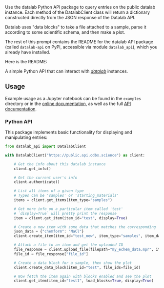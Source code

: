 Use the datalab Python API package to query entries on the public datalab instance.
Each method of the DatalabClient class will return a dictionary constructed directly
from the JSON response of the Datalab API.

Datalab uses "data blocks" to take a file attached to a sample, parse it
according to some scientific schema, and then make a plot.

The rest of this prompt contains the README for the datalab API package (called `datalab-api` on PyPI, accessible via module `datalab_api`), which you already have installed.

Here is the README:

A simple Python API that can interact with [*datalab*](https://github.com/the-grey-group/datalab) instances.

## Usage

Example usage as a Jupyter notebook can be found in the `examples` directory or
in the [online documentation](https://datalab-api.readthedocs.io/), as
well as the full [API
documentation](https://datalab-api.readthedocs.io/en/latest/reference/).

### Python API

This package implements basic functionality for displaying and manipulating entries:

```python
from datalab_api import DatalabClient

with DatalabClient("https://public.api.odbx.science") as client:

    # Get the info about this datalab instance
    client.get_info()

    # Get the current user's info
    client.authenticate()

    # List all items of a given type
    # Types can be 'samples' or 'starting_materials'
    items = client.get_items(item_type="samples")

    # Get more info on a particular item called 'test'
    # `display=True` will pretty print the response
    item = client.get_item(item_id="test", display=True)

    # Create a new item with some data that matches the corresponding `item_type` schema
    json_data = {"chemform": "NaCl"}
    client.create_item(item_id="test_new", item_type="samples", item_data=json_data)

    # Attach a file to an item and get the uploaded ID
    file_response = client.upload_file(filepath="my_echem_data.mpr", item_id="test")
    file_id = file_response["file_id"]

    # Create a data block for a sample, then show the plot
    client.create_data_block(item_id="test", file_ids=file_id)

    # Now fetch the item again with blocks enabled and see the plot
    client.get_item(item_id="test1", load_blocks=True, display=True)

```
